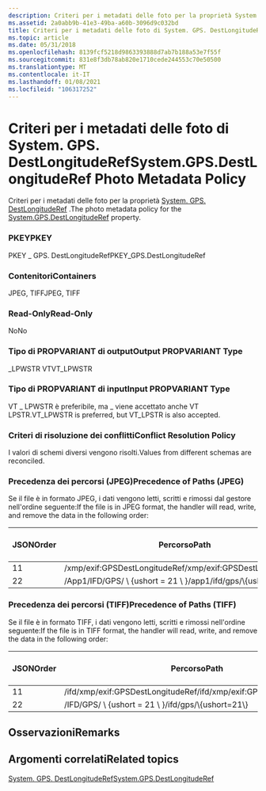 ```yaml
---
description: Criteri per i metadati delle foto per la proprietà System. GPS. DestLongitudeRef.
ms.assetid: 2a0abb9b-41e3-49ba-a60b-3096d9c032bd
title: Criteri per i metadati delle foto di System. GPS. DestLongitudeRef
ms.topic: article
ms.date: 05/31/2018
ms.openlocfilehash: 8139fcf5218d9863393888d7ab7b188a53e7f55f
ms.sourcegitcommit: 831e8f3db78ab820e1710cede244553c70e50500
ms.translationtype: MT
ms.contentlocale: it-IT
ms.lasthandoff: 01/08/2021
ms.locfileid: "106317252"
---
```

# <a name="systemgpsdestlongituderef-photo-metadata-policy"></a><span data-ttu-id="e4834-103">Criteri per i metadati delle foto di System. GPS. DestLongitudeRef</span><span class="sxs-lookup"><span data-stu-id="e4834-103">System.GPS.DestLongitudeRef Photo Metadata Policy</span></span>

<span data-ttu-id="e4834-104">Criteri per i metadati delle foto per la proprietà [System. GPS. DestLongitudeRef](../properties/props-system-gps-destlongituderef.md) .</span><span class="sxs-lookup"><span data-stu-id="e4834-104">The photo metadata policy for the [System.GPS.DestLongitudeRef](../properties/props-system-gps-destlongituderef.md) property.</span></span>

### <a name="pkey"></a><span data-ttu-id="e4834-105">PKEY</span><span class="sxs-lookup"><span data-stu-id="e4834-105">PKEY</span></span>

<span data-ttu-id="e4834-106">PKEY \_ GPS. DestLongitudeRef</span><span class="sxs-lookup"><span data-stu-id="e4834-106">PKEY\_GPS.DestLongitudeRef</span></span>

### <a name="containers"></a><span data-ttu-id="e4834-107">Contenitori</span><span class="sxs-lookup"><span data-stu-id="e4834-107">Containers</span></span>

<span data-ttu-id="e4834-108">JPEG, TIFF</span><span class="sxs-lookup"><span data-stu-id="e4834-108">JPEG, TIFF</span></span>

### <a name="read-only"></a><span data-ttu-id="e4834-109">Read-Only</span><span class="sxs-lookup"><span data-stu-id="e4834-109">Read-Only</span></span>

<span data-ttu-id="e4834-110">No</span><span class="sxs-lookup"><span data-stu-id="e4834-110">No</span></span>

### <a name="output-propvariant-type"></a><span data-ttu-id="e4834-111">Tipo di PROPVARIANT di output</span><span class="sxs-lookup"><span data-stu-id="e4834-111">Output PROPVARIANT Type</span></span>

<span data-ttu-id="e4834-112">\_LPWSTR VT</span><span class="sxs-lookup"><span data-stu-id="e4834-112">VT\_LPWSTR</span></span>

### <a name="input-propvariant-type"></a><span data-ttu-id="e4834-113">Tipo di PROPVARIANT di input</span><span class="sxs-lookup"><span data-stu-id="e4834-113">Input PROPVARIANT Type</span></span>

<span data-ttu-id="e4834-114">VT \_ LPWSTR è preferibile, ma \_ viene accettato anche VT LPSTR.</span><span class="sxs-lookup"><span data-stu-id="e4834-114">VT\_LPWSTR is preferred, but VT\_LPSTR is also accepted.</span></span>

### <a name="conflict-resolution-policy"></a><span data-ttu-id="e4834-115">Criteri di risoluzione dei conflitti</span><span class="sxs-lookup"><span data-stu-id="e4834-115">Conflict Resolution Policy</span></span>

<span data-ttu-id="e4834-116">I valori di schemi diversi vengono risolti.</span><span class="sxs-lookup"><span data-stu-id="e4834-116">Values from different schemas are reconciled.</span></span>

### <a name="precedence-of-paths-jpeg"></a><span data-ttu-id="e4834-117">Precedenza dei percorsi (JPEG)</span><span class="sxs-lookup"><span data-stu-id="e4834-117">Precedence of Paths (JPEG)</span></span>

<span data-ttu-id="e4834-118">Se il file è in formato JPEG, i dati vengono letti, scritti e rimossi dal gestore nell'ordine seguente:</span><span class="sxs-lookup"><span data-stu-id="e4834-118">If the file is in JPEG format, the handler will read, write, and remove the data in the following order:</span></span>



| <span data-ttu-id="e4834-119">JSON</span><span class="sxs-lookup"><span data-stu-id="e4834-119">Order</span></span> | <span data-ttu-id="e4834-120">Percorso</span><span class="sxs-lookup"><span data-stu-id="e4834-120">Path</span></span>                          | <span data-ttu-id="e4834-121">Formato disco</span><span class="sxs-lookup"><span data-stu-id="e4834-121">Disk Format</span></span> | <span data-ttu-id="e4834-122">Necessario</span><span class="sxs-lookup"><span data-stu-id="e4834-122">Required</span></span> |
|-------|-------------------------------|-------------|----------|
| <span data-ttu-id="e4834-123">1</span><span class="sxs-lookup"><span data-stu-id="e4834-123">1</span></span>     | <span data-ttu-id="e4834-124">/xmp/exif:GPSDestLongitudeRef</span><span class="sxs-lookup"><span data-stu-id="e4834-124">/xmp/exif:GPSDestLongitudeRef</span></span> | <span data-ttu-id="e4834-125">Unicode</span><span class="sxs-lookup"><span data-stu-id="e4834-125">Unicode</span></span>     | <span data-ttu-id="e4834-126">Sì</span><span class="sxs-lookup"><span data-stu-id="e4834-126">Yes</span></span>      |
| <span data-ttu-id="e4834-127">2</span><span class="sxs-lookup"><span data-stu-id="e4834-127">2</span></span>     | <span data-ttu-id="e4834-128">/App1/IFD/GPS/ \\ {ushort = 21 \\ }</span><span class="sxs-lookup"><span data-stu-id="e4834-128">/app1/ifd/gps/\\{ushort=21\\}</span></span> | <span data-ttu-id="e4834-129">ASCII</span><span class="sxs-lookup"><span data-stu-id="e4834-129">ASCII</span></span>       | <span data-ttu-id="e4834-130">No</span><span class="sxs-lookup"><span data-stu-id="e4834-130">No</span></span>       |



 

### <a name="precedence-of-paths-tiff"></a><span data-ttu-id="e4834-131">Precedenza dei percorsi (TIFF)</span><span class="sxs-lookup"><span data-stu-id="e4834-131">Precedence of Paths (TIFF)</span></span>

<span data-ttu-id="e4834-132">Se il file è in formato TIFF, i dati vengono letti, scritti e rimossi nell'ordine seguente:</span><span class="sxs-lookup"><span data-stu-id="e4834-132">If the file is in TIFF format, the handler will read, write, and remove the data in the following order:</span></span>



| <span data-ttu-id="e4834-133">JSON</span><span class="sxs-lookup"><span data-stu-id="e4834-133">Order</span></span> | <span data-ttu-id="e4834-134">Percorso</span><span class="sxs-lookup"><span data-stu-id="e4834-134">Path</span></span>                              | <span data-ttu-id="e4834-135">Formato disco</span><span class="sxs-lookup"><span data-stu-id="e4834-135">Disk Format</span></span> | <span data-ttu-id="e4834-136">Necessario</span><span class="sxs-lookup"><span data-stu-id="e4834-136">Required</span></span> |
|-------|-----------------------------------|-------------|----------|
| <span data-ttu-id="e4834-137">1</span><span class="sxs-lookup"><span data-stu-id="e4834-137">1</span></span>     | <span data-ttu-id="e4834-138">/ifd/xmp/exif:GPSDestLongitudeRef</span><span class="sxs-lookup"><span data-stu-id="e4834-138">/ifd/xmp/exif:GPSDestLongitudeRef</span></span> | <span data-ttu-id="e4834-139">Unicode</span><span class="sxs-lookup"><span data-stu-id="e4834-139">Unicode</span></span>     | <span data-ttu-id="e4834-140">Sì</span><span class="sxs-lookup"><span data-stu-id="e4834-140">Yes</span></span>      |
| <span data-ttu-id="e4834-141">2</span><span class="sxs-lookup"><span data-stu-id="e4834-141">2</span></span>     | <span data-ttu-id="e4834-142">/IFD/GPS/ \\ {ushort = 21 \\ }</span><span class="sxs-lookup"><span data-stu-id="e4834-142">/ifd/gps/\\{ushort=21\\}</span></span>          | <span data-ttu-id="e4834-143">ASCII</span><span class="sxs-lookup"><span data-stu-id="e4834-143">ASCII</span></span>       | <span data-ttu-id="e4834-144">No</span><span class="sxs-lookup"><span data-stu-id="e4834-144">No</span></span>       |



 

## <a name="remarks"></a><span data-ttu-id="e4834-145">Osservazioni</span><span class="sxs-lookup"><span data-stu-id="e4834-145">Remarks</span></span>

## <a name="related-topics"></a><span data-ttu-id="e4834-146">Argomenti correlati</span><span class="sxs-lookup"><span data-stu-id="e4834-146">Related topics</span></span>

<dl> <dt>

[<span data-ttu-id="e4834-147">System. GPS. DestLongitudeRef</span><span class="sxs-lookup"><span data-stu-id="e4834-147">System.GPS.DestLongitudeRef</span></span>](../properties/props-system-gps-destlongituderef.md)
</dt> </dl>

 

 
